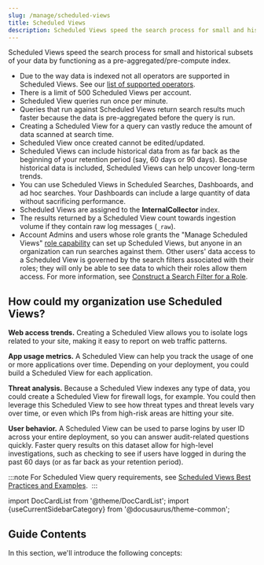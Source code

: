 ```yaml
---
slug: /manage/scheduled-views
title: Scheduled Views
description: Scheduled Views speed the search process for small and historical subsets of your data by functioning as a pre-aggregated index.
---
```


Scheduled Views speed the search process for small and historical subsets of your data by functioning as a pre-aggregated/pre-compute index.

* Due to the way data is indexed not all operators are supported in Scheduled Views. See our [list of supported operators](scheduled-views-best-practices.md).
* There is a limit of 500 Scheduled Views per account.
* Scheduled View queries run once per minute.
* Queries that run against Scheduled Views return search results much faster because the data is pre-aggregated before the query is run. 
* Creating a Scheduled View for a query can vastly reduce the amount of data scanned at search time.
* Scheduled View once created cannot be edited/updated.
* Scheduled Views can include historical data from as far back as the beginning of your retention period (say, 60 days or 90 days). Because historical data is included, Scheduled Views can help uncover long-term trends.
* You can use Scheduled Views in Scheduled Searches, Dashboards, and ad hoc searches. Your Dashboards can include a large quantity of data without sacrificing performance. 
* Scheduled Views are assigned to the **InternalCollector** index.
* The results returned by a Scheduled View count towards ingestion volume if they contain raw log messages (`_raw`).
* Account Admins and users whose role grants the "Manage Scheduled Views" [role capability](../users-roles/roles/role-capabilities.md) can set up Scheduled Views, but anyone in an organization can run searches against them. Other users' data access to a Scheduled View is governed by the search filters associated with their roles; they will only be able to see data to which their roles allow them access. For more information, see [Construct a Search Filter for a Role](../users-roles/roles/construct-search-filter-for-role.md).

## How could my organization use Scheduled Views?

**Web access trends.** Creating a Scheduled View allows you to isolate logs related to your site, making it easy to report on web traffic patterns.

**App usage metrics.** A Scheduled View can help you track the usage of one or more applications over time. Depending on your deployment, you could build a Scheduled View for each application.

**Threat analysis.** Because a Scheduled View indexes any type of data, you could create a Scheduled View for firewall logs, for example. You could then leverage this Scheduled View to see how threat types and threat levels vary over time, or even which IPs from high-risk areas are hitting your site.

**User behavior.** A Scheduled View can be used to parse logins by user ID across your entire deployment, so you can answer audit-related questions quickly. Faster query results on this dataset allow for high-level investigations, such as checking to see if users have logged in during the past 60 days (or as far back as your retention period).

:::note
For Scheduled View query requirements, see [Scheduled Views Best Practices and Examples](scheduled-views-best-practices.md). 
:::

import DocCardList from '@theme/DocCardList';
import {useCurrentSidebarCategory} from '@docusaurus/theme-common';

## Guide Contents

In this section, we'll introduce the following concepts:

<DocCardList items={useCurrentSidebarCategory().items}/>
